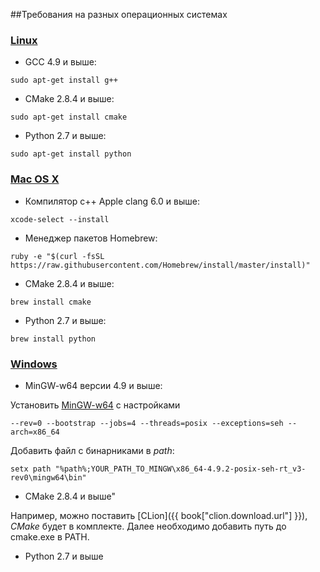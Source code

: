 ##Требования на разных операционных системах
### [Linux](#linux)
- GCC 4.9 и выше:
```
sudo apt-get install g++
```
- CMake 2.8.4 и выше:
```
sudo apt-get install cmake
```
- Python 2.7 и выше:
```
sudo apt-get install python
```

### [Mac OS X](#macosx)
- Компилятор с++ Apple clang 6.0 и выше:
```
xcode-select --install
```
- Менеджер пакетов Homebrew:
```
ruby -e "$(curl -fsSL https://raw.githubusercontent.com/Homebrew/install/master/install)"
```
- CMake 2.8.4 и выше:
```
brew install cmake
```
- Python 2.7 и выше:
```
brew install python
```

### [Windows](#windows)
- MinGW-w64 версии 4.9 и выше:

Установить [MinGW-w64](http://sourceforge.net/projects/mingw-w64/)
с настройками 
```
--rev=0 --bootstrap --jobs=4 --threads=posix --exceptions=seh --arch=x86_64
```
Добавить файл с бинарниками в *path*:
```
setx path "%path%;YOUR_PATH_TO_MINGW\x86_64-4.9.2-posix-seh-rt_v3-rev0\mingw64\bin"
```

- CMake 2.8.4 и выше"

Например, можно поставить [CLion]({{ book["clion.download.url"] }}), *CMake* будет в комплекте. Далее необходимо добавить путь до cmake.exe в PATH.

- Python 2.7 и выше